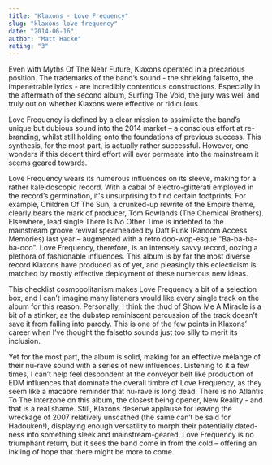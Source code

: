 ```yaml
---
title: "Klaxons - Love Frequency"
slug: "klaxons-love-frequency"
date: "2014-06-16"
author: "Matt Hacke"
rating: "3"
---
```


Even with Myths Of The Near Future, Klaxons operated in a precarious position. The trademarks of the band’s sound - the shrieking falsetto, the impenetrable lyrics - are incredibly contentious constructions. Especially in the aftermath of the second album, Surfing The Void, the jury was well and truly out on whether Klaxons were effective or ridiculous.

Love Frequency is defined by a clear mission to assimilate the band’s unique but dubious sound into the 2014 market – a conscious effort at re-branding, whilst still holding onto the foundations of previous success. This synthesis, for the most part, is actually rather successful. However, one wonders if this decent third effort will ever permeate into the mainstream it seems geared towards.

Love Frequency wears its numerous influences on its sleeve, making for a rather kaleidoscopic record. With a cabal of electro-glitterati employed in the record’s germination, it's unsurprising to find certain footprints. For example, Children Of The Sun, a crunked-up rewrite of the Empire theme, clearly bears the mark of producer, Tom Rowlands (The Chemical Brothers). Elsewhere, lead single There Is No Other Time is indebted to the mainstream groove revival spearheaded by Daft Punk (Random Access Memories) last year – augmented with a retro doo-wop-esque "Ba-ba-ba-ba-ooo". Love Frequency, therefore, is an intensely savvy record, oozing a plethora of fashionable influences. This album is by far the most diverse record Klaxons have produced as of yet, and pleasingly this eclecticism is matched by mostly effective deployment of these numerous new ideas.

This checklist cosmopolitanism makes Love Frequency a bit of a selection box, and I can’t imagine many listeners would like every single track on the album for this reason. Personally, I think the thud of Show Me A Miracle is a bit of a stinker, as the dubstep reminiscent percussion of the track doesn’t save it from falling into parody. This is one of the few points in Klaxons’ career when I’ve thought the falsetto sounds just too silly to merit its inclusion.

Yet for the most part, the album is solid, making for an effective mélange of their nu-rave sound with a series of new influences. Listening to it a few times, I can’t help feel despondent at the conveyor belt like production of EDM influences that dominate the overall timbre of Love Frequency, as they seem like a macabre reminder that nu-rave is long dead. There is no Atlantis To The Interzone on this album, the closest being opener, New Reality - and that is a real shame. Still, Klaxons deserve applause for leaving the wreckage of 2007 relatively unscathed (the same can’t be said for Hadouken!), displaying enough versatility to morph their potentially dated-ness into something sleek and mainstream-geared. Love Frequency is no triumphant return, but it sees the band come in from the cold – offering an inkling of hope that there might be more to come.
